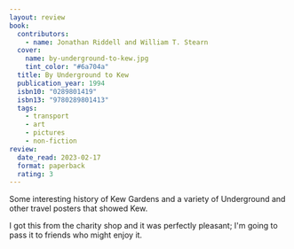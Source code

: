 ```yaml
---
layout: review
book:
  contributors:
    - name: Jonathan Riddell and William T. Stearn
  cover:
    name: by-underground-to-kew.jpg
    tint_color: "#6a704a"
  title: By Underground to Kew
  publication_year: 1994
  isbn10: "0289801419"
  isbn13: "9780289801413"
  tags:
    - transport
    - art
    - pictures
    - non-fiction
review:
  date_read: 2023-02-17
  format: paperback
  rating: 3
---
```


Some interesting history of Kew Gardens and a variety of Underground and other travel posters that showed Kew.

I got this from the charity shop and it was perfectly pleasant; I'm going to pass it to friends who might enjoy it.

